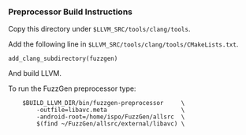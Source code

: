 
### Preprocessor Build Instructions

Copy this directory under `$LLVM_SRC/tools/clang/tools`.

Add the following line in `$LLVM_SRC/tools/clang/tools/CMakeLists.txt`.
```
add_clang_subdirectory(fuzzgen)
```

And build LLVM.

To run the FuzzGen preprocessor type:
```
    $BUILD_LLVM_DIR/bin/fuzzgen-preprocessor     \
        -outfile=libavc.meta                     \
        -android-root=/home/ispo/FuzzGen/allsrc  \ 
        $(find ~/FuzzGen/allsrc/external/libavc) \
```
